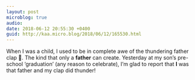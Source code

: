 ```yaml
---
layout: post
microblog: true
audio: 
date: 2018-06-12 20:55:30 +0400
guid: http://kaa.micro.blog/2018/06/12/165530.html
---
```

When I was a child, I used to be in complete awe of the thundering father clap 👏. The kind that only a **father** can create. Yesterday at my son’s pre-school ‘graduation’ (any reason to celebrate), I’m glad to report that **I** was that father and my clap did thunder!
